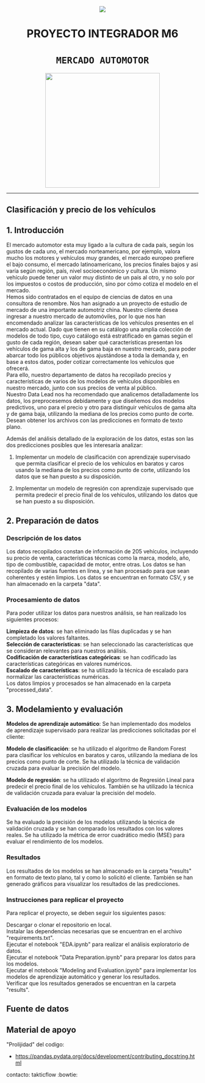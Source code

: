 
<p align=center><img src=https://d31uz8lwfmyn8g.cloudfront.net/Assets/logo-henry-white-lg.png><p>

# <h1 align=center> **PROYECTO INTEGRADOR M6** </h1>

# <h1 align=center>**`MERCADO AUTOMOTOR`**</h1>

<p align="center">
<img src="https://www.rionegro.com.ar/wp-content/uploads/2022/01/digitalizacion-en-la-industria-automotriz-G.jpg"  height=300>
</p>
 
<hr>  

## **Clasificación y precio de los vehículos**

## 1. Introducción
El mercado automotor esta muy ligado a la cultura de cada país, según los gustos de cada uno, el mercado norteamericano, por ejemplo, valora mucho los motores y vehículos muy grandes, el mercado europeo prefiere el bajo consumo, el mercado latinoamericano, los precios finales bajos y asi varía según región, país, nivel socioeconómico y cultura. Un mismo vehículo puede tener un valor muy distinto de un pais al otro, y no solo por los impuestos o costos de producción, sino por cómo cotiza el modelo en el mercado.  
Hemos sido contratados en el equipo de ciencias de datos en una consultora de renombre. Nos han asignado a un proyecto de estudio de mercado de una importante automotriz china. Nuestro cliente desea ingresar a nuestro mercado de automóviles, por lo que nos han encomendado analizar las características de los vehículos presentes en el mercado actual. Dado que tienen en su catálogo una amplia colección de modelos de todo tipo, cuyo catálogo está estratificado en gamas según el gusto de cada región, desean saber qué características presentan los vehículos de gama alta y los de gama baja en nuestro mercado, para poder abarcar todo los públicos objetivos ajustándose a toda la demanda y, en base a estos datos, poder cotizar correctamente los vehículos que ofrecerá.  
Para ello, nuestro departamento de datos ha recopilado precios y características de varios de los modelos de vehículos disponibles en nuestro mercado, junto con sus precios de venta al público.  
Nuestro Data Lead nos ha recomendado que analicemos detalladamente los datos, los preprocesemos debidamente y que diseñemos dos modelos predictivos, uno para el precio y otro para distinguir vehículos de gama alta y de gama baja, utilizando la mediana de los precios como punto de corte. Desean obtener los archivos con las predicciones en formato de texto plano.

Además del análisis detallado de la exploración de los datos, estas son las dos predicciones posibles que les interesaría analizar:

1. Implementar un modelo de clasificación con aprendizaje supervisado que permita clasificar el precio de los vehículos en baratos y caros usando la mediana de los precios como punto de corte, utilizando los datos que se han puesto a su disposición.

2. Implementar un modelo de regresión con aprendizaje supervisado que permita predecir el precio final de los vehículos, utilizando los datos que se han puesto a su disposición.

## 2. Preparación de datos
### Descripción de los datos
Los datos recopilados constan de información de 205 vehículos, incluyendo su precio de venta, características técnicas como la marca, modelo, año, tipo de combustible, capacidad de motor, entre otras. Los datos se han recopilado de varias fuentes en línea, y se han procesado para que sean coherentes y estén limpios. Los datos se encuentran en formato CSV, y se han almacenado en la carpeta "data".

### Procesamiento de datos
Para poder utilizar los datos para nuestros análisis, se han realizado los siguientes procesos:

**Limpieza de datos**: se han eliminado las filas duplicadas y se han completado los valores faltantes.  
**Selección de características**: se han seleccionado las características que se consideran relevantes para nuestros análisis.  
**Codificación de características categóricas**: se han codificado las características categóricas en valores numéricos.  
**Escalado de características**: se ha utilizado la técnica de escalado para normalizar las características numéricas.  
Los datos limpios y procesados se han almacenado en la carpeta "processed_data".  

## 3. Modelamiento y evaluación
**Modelos de aprendizaje automático**:
Se han implementado dos modelos de aprendizaje supervisado para realizar las predicciones solicitadas por el cliente:

**Modelo de clasificación**: se ha utilizado el algoritmo de Random Forest para clasificar los vehículos en baratos y caros, utilizando la mediana de los precios como punto de corte. Se ha utilizado la técnica de validación cruzada para evaluar la precisión del modelo.

**Modelo de regresión**: se ha utilizado el algoritmo de Regresión Lineal para predecir el precio final de los vehículos. También se ha utilizado la técnica de validación cruzada para evaluar la precisión del modelo.

### Evaluación de los modelos
Se ha evaluado la precisión de los modelos utilizando la técnica de validación cruzada y se han comparado los resultados con los valores reales. Se ha utilizado la métrica de error cuadrático medio (MSE) para evaluar el rendimiento de los modelos.

### Resultados
Los resultados de los modelos se han almacenado en la carpeta "results" en formato de texto plano, tal y como lo solicitó el cliente. También se han generado gráficos para visualizar los resultados de las predicciones.

### Instrucciones para replicar el proyecto
Para replicar el proyecto, se deben seguir los siguientes pasos:

Descargar o clonar el repositorio en local.  
Instalar las dependencias necesarias que se encuentran en el archivo "requirements.txt".  
Ejecutar el notebook "EDA.ipynb" para realizar el análisis exploratorio de datos.  
Ejecutar el notebook "Data Preparation.ipynb" para preparar los datos para los modelos.  
Ejecutar el notebook "Modeling and Evaluation.ipynb" para implementar los modelos de aprendizaje automático y generar los resultados.  
Verificar que los resultados generados se encuentran en la carpeta "results".  

## **Fuente de datos**



## **Material de apoyo**

"Prolijidad" del codigo:

+ https://pandas.pydata.org/docs/development/contributing_docstring.html

contacto: takticflow
:bowtie:
